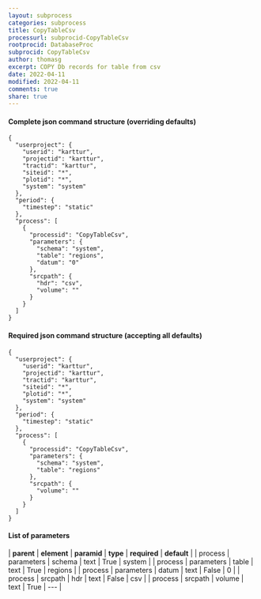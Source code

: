 ```yaml
---
layout: subprocess
categories: subprocess
title: CopyTableCsv
processurl: subprocid-CopyTableCsv
rootprocid: DatabaseProc
subprocid: CopyTableCsv
author: thomasg
excerpt: COPY Db records for table from csv
date: 2022-04-11
modified: 2022-04-11
comments: true
share: true
---
```


#### Complete json command structure (overriding defaults)
```
{
  "userproject": {
    "userid": "karttur",
    "projectid": "karttur",
    "tractid": "karttur",
    "siteid": "*",
    "plotid": "*",
    "system": "system"
  },
  "period": {
    "timestep": "static"
  },
  "process": [
    {
      "processid": "CopyTableCsv",
      "parameters": {
        "schema": "system",
        "table": "regions",
        "datum": "0"
      },
      "srcpath": {
        "hdr": "csv",
        "volume": ""
      }
    }
  ]
}
```
#### Required json command structure (accepting all defaults)
```
{
  "userproject": {
    "userid": "karttur",
    "projectid": "karttur",
    "tractid": "karttur",
    "siteid": "*",
    "plotid": "*",
    "system": "system"
  },
  "period": {
    "timestep": "static"
  },
  "process": [
    {
      "processid": "CopyTableCsv",
      "parameters": {
        "schema": "system",
        "table": "regions"
      },
      "srcpath": {
        "volume": ""
      }
    }
  ]
}
```
#### List of parameters

| **parent** | **element** | **paramid** | **type** | **required** | **default** |
| process | parameters | schema | text | True | system |
| process | parameters | table | text | True | regions |
| process | parameters | datum | text | False | 0 |
| process | srcpath | hdr | text | False | csv |
| process | srcpath | volume | text | True | --- |
